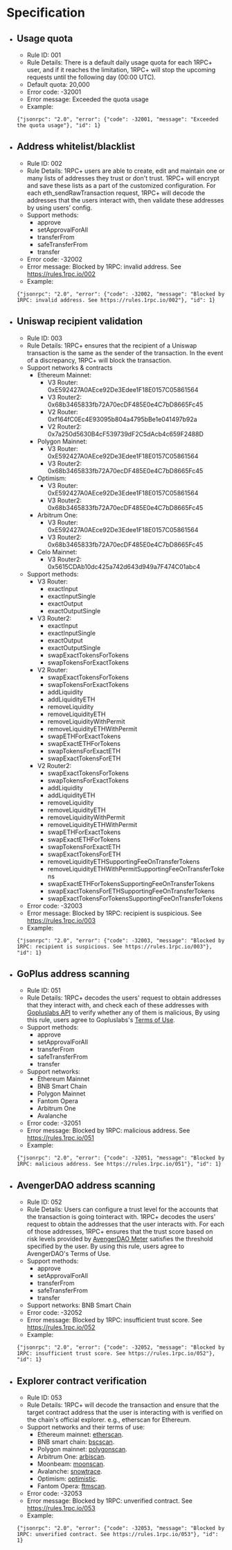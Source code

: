 # Specification

- ## Usage quota
    * Rule ID: 001
    * Rule Details: There is a default daily usage quota for each 1RPC+ user, and if it reaches the limitation, 1RPC+ will stop the upcoming requests until the following day (00:00 UTC).
    * Default quota: 20,000
    * Error code: -32001
    * Error message: Exceeded the quota usage
    * Example:
    ```shell
    {"jsonrpc": "2.0", "error": {"code": -32001, "message": "Exceeded the quota usage"}, "id": 1}
    ```

- ## Address whitelist/blacklist
    * Rule ID: 002
    * Rule Details: 1RPC+ users are able to create, edit and maintain one or many lists of addresses they trust or don't trust. 1RPC+ will encrypt and save these lists as a part of the customized configuration. For each eth_sendRawTransaction request, 1RPC+ will decode the addresses that the users interact with, then validate these addresses by using users’ config.
    * Support methods:
        * approve
        * setApprovalForAll
        * transferFrom
        * safeTransferFrom
        * transfer
    * Error code: -32002
    * Error message: Blocked by 1RPC: invalid address. See https://rules.1rpc.io/002
    * Example:
    ```shell
    {"jsonrpc": "2.0", "error": {"code": -32002, "message": "Blocked by 1RPC: invalid address. See https://rules.1rpc.io/002"}, "id": 1}
    ```

- ## Uniswap recipient validation
    * Rule ID: 003
    * Rule Details: 1RPC+ ensures that the recipient of a Uniswap transaction is the same as the sender of the transaction. In the event of a discrepancy, 1RPC+ will block the transaction.
    * Support networks & contracts
        * Ethereum Mainnet:
            * V3 Router: 0xE592427A0AEce92De3Edee1F18E0157C05861564
            * V3 Router2: 0x68b3465833fb72A70ecDF485E0e4C7bD8665Fc45
            * V2 Router: 0xf164fC0Ec4E93095b804a4795bBe1e041497b92a
            * V2 Router2: 0x7a250d5630B4cF539739dF2C5dAcb4c659F2488D
        * Polygon Mainnet:
            * V3 Router: 0xE592427A0AEce92De3Edee1F18E0157C05861564
            * V3 Router2: 0x68b3465833fb72A70ecDF485E0e4C7bD8665Fc45
        * Optimism:
            * V3 Router: 0xE592427A0AEce92De3Edee1F18E0157C05861564
            * V3 Router2: 0x68b3465833fb72A70ecDF485E0e4C7bD8665Fc45
        * Arbitrum One:
            * V3 Router: 0xE592427A0AEce92De3Edee1F18E0157C05861564
            * V3 Router2: 0x68b3465833fb72A70ecDF485E0e4C7bD8665Fc45
        * Celo Mainnet:
            * V3 Router2: 0x5615CDAb10dc425a742d643d949a7F474C01abc4
    * Support methods:
        * V3 Router:
            * exactInput
            * exactInputSingle
            * exactOutput
            * exactOutputSingle
        * V3 Router2:
            * exactInput
            * exactInputSingle
            * exactOutput
            * exactOutputSingle
            * swapExactTokensForTokens
            * swapTokensForExactTokens
        * V2 Router:
            * swapExactTokensForTokens
            * swapTokensForExactTokens
            * addLiquidity
            * addLiquidityETH
            * removeLiquidity
            * removeLiquidityETH
            * removeLiquidityWithPermit
            * removeLiquidityETHWithPermit
            * swapETHForExactTokens
            * swapExactETHForTokens
            * swapTokensForExactETH
            * swapExactTokensForETH
        * V2 Router2:
            * swapExactTokensForTokens
            * swapTokensForExactTokens
            * addLiquidity
            * addLiquidityETH
            * removeLiquidity
            * removeLiquidityETH
            * removeLiquidityWithPermit
            * removeLiquidityETHWithPermit
            * swapETHForExactTokens
            * swapExactETHForTokens
            * swapTokensForExactETH
            * swapExactTokensForETH
            * removeLiquidityETHSupportingFeeOnTransferTokens
            * removeLiquidityETHWithPermitSupportingFeeOnTransferTokens
            * swapExactETHForTokensSupportingFeeOnTransferTokens
            * swapExactTokensForETHSupportingFeeOnTransferTokens
            * swapExactTokensForTokensSupportingFeeOnTransferTokens
    * Error code: -32003
    * Error message: Blocked by 1RPC: recipient is suspicious. See https://rules.1rpc.io/003
    * Example:
    ```shell
    {"jsonrpc": "2.0", "error": {"code": -32003, "message": "Blocked by 1RPC: recipient is suspicious. See https://rules.1rpc.io/003"}, "id": 1}
    ```

- ## GoPlus address scanning
    * Rule ID: 051
    * Rule Details: 1RPC+ decodes the users' request to obtain addresses that they interact with, and check each of these addresses with [Gopluslabs API](https://twitter.com/GoplusSecurity) to verify whether any of them is malicious, By using this rule, users agree to Gopluslabs's [Terms of Use](https://gopluslabs.io/terms-of-use).
    * Support methods:
        * approve
        * setApprovalForAll
        * transferFrom
        * safeTransferFrom
        * transfer
    * Support networks:
        * Ethereum Mainnet
        * BNB Smart Chain
        * Polygon Mainnet
        * Fantom Opera
        * Arbitrum One
        * Avalanche
    * Error code: -32051
    * Error message: Blocked by 1RPC: malicious address. See https://rules.1rpc.io/051
    * Example:
    ```shell
    {"jsonrpc": "2.0", "error": {"code": -32051, "message": "Blocked by 1RPC: malicious address. See https://rules.1rpc.io/051"}, "id": 1}
    ```

- ## AvengerDAO address scanning
    * Rule ID: 052
    * Rule Details: Users can configure a trust level for the accounts that the transaction is going tointeract with. 1RPC+ decodes the users' request to obtain the addresses that the user interacts with. For each of those addresses, 1RPC+ ensures that the trust score based on risk levels provided by [AvengerDAO Meter](https://www.avengerdao.org/docs/meter/consumer-api/Endpoints#data) satisfies the threshold specified by the user. By using this rule, users agree to AvengerDAO's Terms of Use.
    * Support methods:
        * approve
        * setApprovalForAll
        * transferFrom
        * safeTransferFrom
        * transfer
    * Support networks: BNB Smart Chain
    * Error code: -32052
    * Error message: Blocked by 1RPC: insufficient trust score. See https://rules.1rpc.io/052
    * Example:
    ```shell
    {"jsonrpc": "2.0", "error": {"code": -32052, "message": "Blocked by 1RPC: insufficient trust score. See https://rules.1rpc.io/052"}, "id": 1}
    ```

- ## Explorer contract verification
    * Rule ID: 053
    * Rule Details: 1RPC+ will decode the transaction and ensure that the target contract address that the user is interacting with is verified on the chain's official explorer. e.g., etherscan for Ethereum. 
    * Support networks and their terms of use:
        * Ethereum mainnet: [etherscan](https://etherscan.io/terms).
        * BNB smart chain: [bscscan](https://bscscan.com/terms).
        * Polygon mainnet: [polygonscan](https://polygonscan.com/terms).
        * Arbitrum One: [arbiscan](https://arbiscan.io/terms).
        * Moonbeam: [moonscan](https://moonscan.io/terms).
        * Avalanche: [snowtrace](https://snowtrace.io/terms).
        * Optimism: [optimistic](https://optimistic.etherscan.io/terms).
        * Fantom Opera: [ftmscan](https://ftmscan.com/terms).
    * Error code: -32053
    * Error message: Blocked by 1RPC: unverified contract. See https://rules.1rpc.io/053
    * Example:
    ```shell
    {"jsonrpc": "2.0", "error": {"code": -32053, "message": "Blocked by 1RPC: unverified contract. See https://rules.1rpc.io/053"}, "id": 1}
    ```
